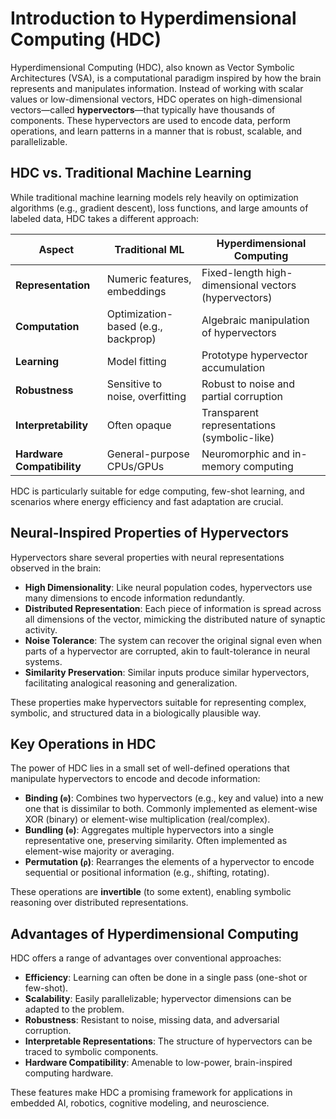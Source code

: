 # Introduction to Hyperdimensional Computing (HDC)

Hyperdimensional Computing (HDC), also known as Vector Symbolic Architectures (VSA), is a computational paradigm inspired by how the brain represents and manipulates information. Instead of working with scalar values or low-dimensional vectors, HDC operates on high-dimensional vectors—called **hypervectors**—that typically have thousands of components. These hypervectors are used to encode data, perform operations, and learn patterns in a manner that is robust, scalable, and parallelizable.

## HDC vs. Traditional Machine Learning

While traditional machine learning models rely heavily on optimization algorithms (e.g., gradient descent), loss functions, and large amounts of labeled data, HDC takes a different approach:

| Aspect                     | Traditional ML                      | Hyperdimensional Computing            |
|---------------------------|--------------------------------------|----------------------------------------|
| **Representation**        | Numeric features, embeddings         | Fixed-length high-dimensional vectors (hypervectors) |
| **Computation**           | Optimization-based (e.g., backprop) | Algebraic manipulation of hypervectors |
| **Learning**              | Model fitting                        | Prototype hypervector accumulation     |
| **Robustness**            | Sensitive to noise, overfitting      | Robust to noise and partial corruption |
| **Interpretability**      | Often opaque                         | Transparent representations (symbolic-like) |
| **Hardware Compatibility**| General-purpose CPUs/GPUs            | Neuromorphic and in-memory computing   |

HDC is particularly suitable for edge computing, few-shot learning, and scenarios where energy efficiency and fast adaptation are crucial.

## Neural-Inspired Properties of Hypervectors

Hypervectors share several properties with neural representations observed in the brain:

- **High Dimensionality**: Like neural population codes, hypervectors use many dimensions to encode information redundantly.
- **Distributed Representation**: Each piece of information is spread across all dimensions of the vector, mimicking the distributed nature of synaptic activity.
- **Noise Tolerance**: The system can recover the original signal even when parts of a hypervector are corrupted, akin to fault-tolerance in neural systems.
- **Similarity Preservation**: Similar inputs produce similar hypervectors, facilitating analogical reasoning and generalization.

These properties make hypervectors suitable for representing complex, symbolic, and structured data in a biologically plausible way.

## Key Operations in HDC

The power of HDC lies in a small set of well-defined operations that manipulate hypervectors to encode and decode information:

- **Binding (`⊗`)**: Combines two hypervectors (e.g., key and value) into a new one that is dissimilar to both. Commonly implemented as element-wise XOR (binary) or element-wise multiplication (real/complex).
- **Bundling (`⊕`)**: Aggregates multiple hypervectors into a single representative one, preserving similarity. Often implemented as element-wise majority or averaging.
- **Permutation (`ρ`)**: Rearranges the elements of a hypervector to encode sequential or positional information (e.g., shifting, rotating).

These operations are **invertible** (to some extent), enabling symbolic reasoning over distributed representations.

## Advantages of Hyperdimensional Computing

HDC offers a range of advantages over conventional approaches:

- **Efficiency**: Learning can often be done in a single pass (one-shot or few-shot).
- **Scalability**: Easily parallelizable; hypervector dimensions can be adapted to the problem.
- **Robustness**: Resistant to noise, missing data, and adversarial corruption.
- **Interpretable Representations**: The structure of hypervectors can be traced to symbolic components.
- **Hardware Compatibility**: Amenable to low-power, brain-inspired computing hardware.

These features make HDC a promising framework for applications in embedded AI, robotics, cognitive modeling, and neuroscience.
